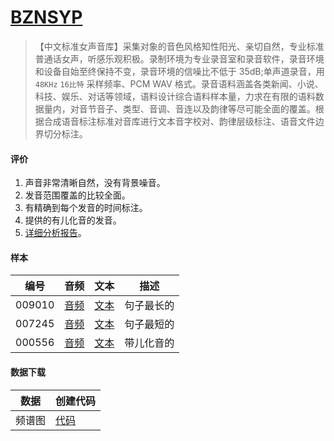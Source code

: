 # [BZNSYP](https://test.data-baker.com/#/data/index/source)

> 【中文标准女声音库】采集对象的音色风格知性阳光、亲切自然，专业标准普通话女声，听感乐观积极。录制环境为专业录音室和录音软件，录音环境和设备自始至终保持不变，录音环境的信噪比不低于 35dB;单声道录音，用 `48KHz` `16比特` 采样频率、PCM WAV 格式。录音语料涵盖各类新闻、小说、科技、娱乐、对话等领域，语料设计综合语料样本量，力求在有限的语料数据量内，对音节音子、类型、音调、音连以及韵律等尽可能全面的覆盖。根据合成语音标注标准对音库进行文本音字校对、韵律层级标注、语音文件边界切分标注。

#### 评价

1. 声音非常清晰自然，没有背景噪音。
1. 发音范围覆盖的比较全面。
1. 有精确到每个发音的时间标注。
1. 提供的有儿化音的发音。
1. [详细分析报告](./notebooks/BZNSYP数据分析报告.ipynb)。

#### 样本

| 编号   | 音频                      | 文本                      | 描述       |
| ------ | ------------------------- | ------------------------- | ---------- |
| 009010 | [音频](./demo/009010.mp3) | [文本](./demo/009010.txt) | 句子最长的 |
| 007245 | [音频](./demo/007245.mp3) | [文本](./demo/007245.txt) | 句子最短的 |
| 000556 | [音频](./demo/000556.mp3) | [文本](./demo/000556.txt) | 带儿化音的 |

#### 数据下载

| 数据   | 创建代码                                        |
| ------ | ----------------------------------------------- |
| 频谱图 | [代码](./notebooks/BZNSYP-创建频谱图数据.ipynb) |
